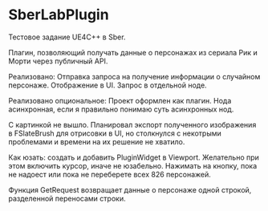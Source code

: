 # SberLabPlugin

Тестовое задание UE4C++ в Sber.

Плагин, позволяющий получать данные о персонажах из сериала Рик и Морти через публичный API.

Реализовано:
Отправка запроса на получение информации о случайном персонаже.
Отображение в UI.
Запрос в отдельной ноде.

Реализовано опциональное:
Проект оформлен как плагин.
Нода асинхронная, если я правильно понимаю суть асинхронных нод.

С картинкой не вышло. Планировал экспорт полученного изображения в FSlateBrush для отрисовки в UI, но столкнулся с некотрыми проблемами и времени на их решение не хватило.

Как юзать: создать и добавить PluginWidget в Viewport.
Желательно при этом включить курсор, иначе не юзабельно.
Нажимать на кнопку, пока не надоест или пока не переберете всех 826 персонажей.

Функция GetRequest возвращает данные о персонаже одной строкой, разделенной переносами строки.
